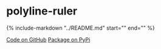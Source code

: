 # polyline-ruler

{%
   include-markdown "../README.md"
   start="<!--intro-start-->"
   end="<!--intro-end-->"
%}

<div class="text-center">
<a href="https://github.com/cubao/polyline-ruler" class="btn btn-primary" role="button">Code on GitHub</a>
<a href="https://pypi.org/project/polyline-ruler" class="btn btn-primary" role="button">Package on PyPi</a>
</div>
